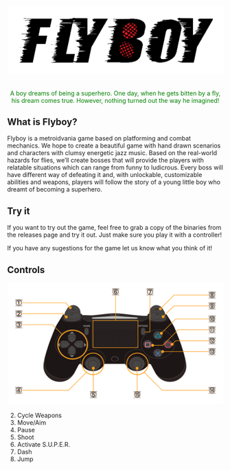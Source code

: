 # <p align="center">![Flyboy](Content/Demo/Sprites/flyboy-banner.png)</p>

<p align="center" style="color:green">A boy dreams of being a superhero. One day, when he gets bitten by a fly, his dream comes true. However, nothing turned out the way he imagined!</p>

## What is Flyboy?

Flyboy is a metroidvania game based on platforming and combat mechanics. We hope to create a beautiful game with hand drawn scenarios and characters with clumsy energetic jazz music. Based on the real-world hazards for flies, we’ll create bosses that will provide the players with relatable situations which can range from funny to ludicrous. Every boss will have different way of defeating it and, with unlockable, customizable abilities and weapons, players will follow the story of a young little boy who dreamt of becoming a superhero.

## Try it

If you want to try out the game, feel free to grab a copy of the binaries from the releases page and try it out. Just make sure you play it with a controller!

If you have any sugestions for the game let us know what you think of it!

## Controls

![controls](flyboy-site/img/controls.png)

2. Cycle Weapons
5. Move/Aim
7. Pause
8. Shoot
9. Activate S.U.P.E.R.
11. Dash
13. Jump

